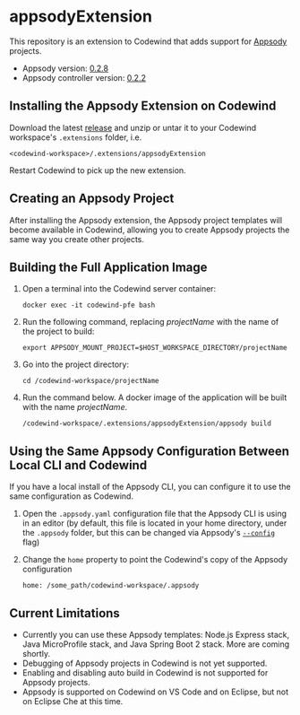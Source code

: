 # appsodyExtension

This repository is an extension to Codewind that adds support for [Appsody](https://appsody.dev) projects.

- Appsody version: [0.2.8](https://github.com/appsody/appsody/releases/tag/0.2.8)
- Appsody controller version: [0.2.2](https://github.com/appsody/controller/releases/tag/0.2.2)

## Installing the Appsody Extension on Codewind

Download the latest [release](https://github.com/kabanero-io/appsodyExtension/releases) and unzip or untar it to your Codewind workspace's `.extensions` folder, i.e.

`<codewind-workspace>/.extensions/appsodyExtension`

Restart Codewind to pick up the new extension.

## Creating an Appsody Project

After installing the Appsody extension, the Appsody project templates will become available in Codewind, allowing you to create Appsody projects the same way you create other projects.

## Building the Full Application Image

1. Open a terminal into the Codewind server container:

   `docker exec -it codewind-pfe bash`
   
2. Run the following command, replacing *projectName* with the name of the project to build:

   `export APPSODY_MOUNT_PROJECT=$HOST_WORKSPACE_DIRECTORY/projectName`

3. Go into the project directory:

   `cd /codewind-workspace/projectName`
   
4. Run the command below. A docker image of the application will be built with the name *projectName*.

   `/codewind-workspace/.extensions/appsodyExtension/appsody build`

## Using the Same Appsody Configuration Between Local CLI and Codewind

If you have a local install of the Appsody CLI, you can configure it to use the same configuration as Codewind.

1. Open the `.appsody.yaml` configuration file that the Appsody CLI is using in an editor (by default, this file is located in your home directory, under the `.appsody` folder, but this can be changed via Appsody's [`--config`](https://appsody.dev/docs/using-appsody/cli-commands) flag)

2. Change the `home` property to point the Codewind's copy of the Appsody configuration

   `home: /some_path/codewind-workspace/.appsody`

## Current Limitations

- Currently you can use these Appsody templates:  Node.js Express stack, Java MicroProfile stack, and Java Spring Boot 2 stack.  More are coming shortly.
- Debugging of Appsody projects in Codewind is not yet supported.
- Enabling and disabling auto build in Codewind is not supported for Appsody projects.
- Appsody is supported on Codewind on VS Code and on Eclipse, but not on Eclipse Che at this time.
